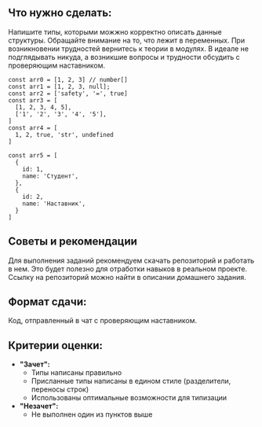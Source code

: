 ## Что нужно сделать:

Напишите типы, которыми можжно корректно описать данные структуры.
Обращайте внимание на то, что лежит в переменных.
При возникновении трудностей вернитесь к теории в модулях.
В идеале не подглядывать никуда, а возникшие вопросы и трудности обсудить с
проверяющим наставником.

```tsx
const arr0 = [1, 2, 3] // number[]
const arr1 = [1, 2, 3, null]; 
const arr2 = ['safety', '=', true]
const arr3 = [
  [1, 2, 3, 4, 5],
  ['1', '2', '3', '4', '5'],
]
const arr4 = [
  1, 2, true, 'str', undefined
] 

const arr5 = [
  {
    id: 1,
    name: 'Студент',
  },
  {
    id: 2,
    name: 'Наставник',
  }
]
```

## Советы и рекомендации

Для выполнения заданий рекомендуем скачать репозиторий и работать в нем. Это будет полезно для отработки навыков в реальном проекте. Ссылку на репозиторий можно найти в описании домашнего задания.

## **Формат сдачи:**

Код, отправленный в чат с проверяющим наставником.

## **Критерии оценки:**

- **"Зачет":**
    - Типы написаны правильно
    - Присланные типы написаны в едином стиле (разделители, переносы строк)
    - Использованы оптимальные возможности для типизации
- **"Незачет":**
    - Не выполнен один из пунктов выше
